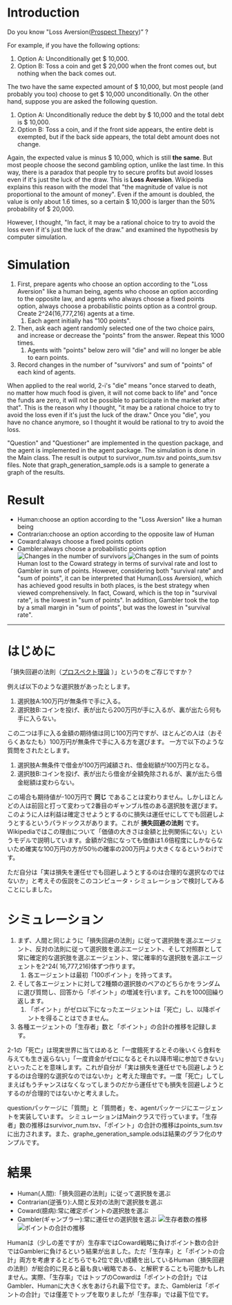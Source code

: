 # Introduction

Do you know "Loss Aversion([Prospect Theory](https://en.wikipedia.org/wiki/Prospect_theory))” ?

For example, if you have the following options:

1. Option A: Unconditionally get $ 10,000.
1. Option B: Toss a coin and get $ 20,000 when the front comes out, but nothing when the back comes out.

The two have the same expected amount of $ 10,000, but most people (and probably you too) choose to get $ 10,000
unconditionally.
On the other hand, suppose you are asked the following question.

1. Option A: Unconditionally reduce the debt by $ 10,000 and the total debt is $ 10,000.
1. Option B: Toss a coin, and if the front side appears, the entire debt is exempted, but if the back side appears, the
   total debt amount does not change.

Again, the expected value is minus $ 10,000, which is still **the same**. But most people choose the second gambling
option, unlike the last time.
In this way, there is a paradox that people try to secure profits but avoid losses even if it's just the luck of the
draw. This is **Loss Aversion**.
Wikipedia explains this reason with the model that "the magnitude of value is not proportional to the amount of money".
Even if the amount is doubled, the value is only about 1.6 times, so a certain $ 10,000 is larger than the 50%
probability of $ 20,000.

However, I thought, "In fact, it may be a rational choice to try to avoid the loss even if it's just the luck of the
draw." and examined the hypothesis by computer simulation.

# Simulation

1. First, prepare agents who choose an option according to the "Loss Aversion" like a human being, agents who choose an
   option according to the opposite law, and agents who always choose a fixed points option, always choose a
   probabilistic points option as a control group. Create 2^24(16,777,216) agents at a time.
    1. Each agent initially has "100 points".
1. Then, ask each agent randomly selected one of the two choice pairs, and increase or decrease the "points"
   from the answer. Repeat this 1000 times.
    1. Agents with "points" below zero will "die" and will no longer be able to earn points.
1. Record changes in the number of "survivors" and sum of "points" of each kind of agents.

When applied to the real world, 2-i's "die" means "once starved to death, no matter how much food is given, it will not
come back to life" and "once the funds are zero, it will not be possible to participate in the market after that". This
is the reason why I thought, "it may be a rational choice to try to avoid the loss even if it's just the luck of the
draw." Once you "die", you have no chance anymore, so I thought it would be rational to try to avoid the loss.

"Question" and "Questioner" are implemented in the question package, and the agent is implemented in the agent package.
The simulation is done in the Main class. The result is output to survivor_num.tsv and points_sum.tsv files. Note that
graph_generation_sample.ods is a sample to generate a graph of the results.

# Result

- Human:choose an option according to the "Loss Aversion" like a human being
- Contrarian:choose an option according to the opposite law of Human
- Coward:always choose a fixed points option
- Gambler:always choose a probabilistic points option
  ![Changes in the number of survivors](./survivor_num_graph_en.png)
  ![Changes in the sum of points](./sum_of_points_graph_en.png)
  Human lost to the Coward strategy in terms of survival rate and lost to Gambler in sum of points. However,
  considering both "survival rate" and "sum of points", it can be interpreted that Human(Loss Aversion), which has
  achieved good results in both places, is the best strategy when viewed comprehensively. In fact,
  Coward, which is the top in "survival rate", is the lowest in "sum of points". In addition, Gambler took the top by a
  small margin in "sum of points", but was the lowest in "survival rate".

-------------------------------------------------------------------------------------------------------------------------------

# はじめに

「損失回避の法則（[プロスペクト理論](https://ja.wikipedia.org/wiki/%E3%83%97%E3%83%AD%E3%82%B9%E3%83%9A%E3%82%AF%E3%83%88%E7%90%86%E8%AB%96)
）」というのをご存じですか？

例えば以下のような選択肢があったとします。

1. 選択肢A:100万円が無条件で手に入る。
1. 選択肢B:コインを投げ、表が出たら200万円が手に入るが、裏が出たら何も手に入らない。

この二つは手に入る金額の期待値は同じ100万円ですが、ほとんどの人は（おそらくあなたも）100万円が無条件で手に入る方を選びます。
一方で以下のような質問をされたとします。

1. 選択肢A:無条件で借金が100万円減額され、借金総額が100万円となる。
1. 選択肢B:コインを投げ、表が出たら借金が全額免除されるが、裏が出たら借金総額は変わらない。

この場合も期待値が-100万円で **同じ** であることは変わりません。しかしほとんどの人は前回と打って変わって2番目のギャンブル性のある選択肢を選びます。
このように人は利益は確定させようとするのに損失は運任せにしてでも回避しようとするというパラドックスがあります。これが **損失回避の法則** です。
Wikipediaではこの理由について「価値の大きさは金額と比例関係にない」というモデルで説明しています。金額が2倍になっても価値は1.6倍程度にしかならないため確実な100万円の方が50％の確率の200万円より大きくなるというわけです。

ただ自分は「実は損失を運任せでも回避しようとするのは合理的な選択なのではないか」と考えその仮説をこのコンピュータ・シミュレーションで検討してみることにしました。

# シミュレーション

1. まず、人間と同じように「損失回避の法則」に従って選択肢を選ぶエージェント、反対の法則に従って選択肢を選ぶエージェント、そして対照群として常に確定的な選択肢を選ぶエージェント、常に確率的な選択肢を選ぶエージェントを2^24(
   16,777,216)体ずつ作ります。
    1. 各エージェントは最初「100ポイント」を持ってます。
1. そして各エージェントに対して2種類の選択肢のペアのどちらかをランダムに選び質問し、回答から「ポイント」の増減を行います。これを1000回繰り返します。
    1. 「ポイント」がゼロ以下になったエージェントは「死亡」し、以降ポイントを得ることはできません。
1. 各種エージェントの「生存者」数と「ポイント」の合計の推移を記録します。

2-1の「死亡」は現実世界に当てはめると「一度餓死するとその後いくら食料を与えても生き返らない」「一度資金がゼロになるとそれ以降市場に参加できない」といったことを意味します。これが自分が「実は損失を運任せでも回避しようとするのは合理的な選択なのではないか」と考えた理由です。一度「死亡」してしまえばもうチャンスはなくなってしまうのだから運任せでも損失を回避しようとするのが合理的ではないかと考えました。

questionパッケージに「質問」と「質問者」を、agentパッケージにエージェントを実装しています。
シミュレーションはMainクラスで行っています。「生存者」数の推移はsurvivor_num.tsv、「ポイント」の合計の推移はpoints_sum.tsvに出力されます。また、graphe_generation_sample.odsは結果のグラフ化のサンプルです。

# 結果

- Human(人間):「損失回避の法則」に従って選択肢を選ぶ
- Contrarian(逆張り):人間と反対の法則で選択肢を選ぶ
- Coward(臆病):常に確定ポイントの選択肢を選ぶ
- Gambler(ギャンブラー):常に運任せの選択肢を選ぶ
  ![生存者数の推移](./survivor_num_graph_ja.png)
  ![ポイントの合計の推移](./sum_of_points_graph_ja.png)

Humanは（少しの差ですが）生存率ではCoward戦略に負けポイント数の合計ではGamblerに負けるという結果が出ました。ただ「生存率」と「ポイントの合計」両方を考慮するとどちらでも2位で良い成績を出しているHuman（損失回避の法則）が総合的に見ると最も良い戦略である、と解釈することも可能かもしれません。実際、「生存率」ではトップのCowardは「ポイントの合計」ではGambler、Humanに大きく水をあけられ最下位です。また、Gamblerは「ポイントの合計」では僅差でトップを取りましたが「生存率」では最下位です。
